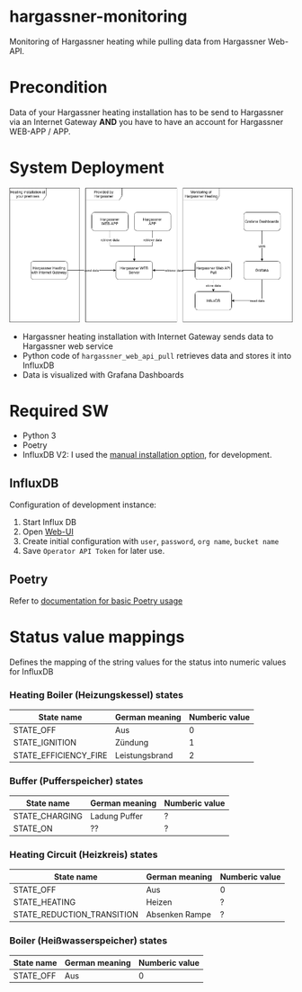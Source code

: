 # hargassner-monitoring
Monitoring of Hargassner heating while pulling data from Hargassner Web-API.

# Precondition

Data of your Hargassner heating installation has to be send to Hargassner via an 
Internet Gateway __AND__ you have to have an account for Hargassner WEB-APP / APP.

# System Deployment

![Deployment](./imgs/deployment.png)

* Hargassner heating installation with Internet Gateway sends data to Hargassner web service
* Python code  of `hargassner_web_api_pull` retrieves data and stores it into InfluxDB
* Data is visualized with Grafana Dashboards




# Required SW

* Python 3
* Poetry
* InfluxDB V2: I used the [manual installation option](https://docs.influxdata.com/influxdb/v2/install/?t=Linux#manually-download-and-install-the-influxd-binary), for development.

## InfluxDB

Configuration of development instance:

1. Start Influx DB
2. Open [Web-UI](http://localhost:8086) 
3. Create initial configuration with `user`, `password`, `org name`, `bucket name`
4. Save `Operator API Token` for later use.



## Poetry

Refer to [documentation for basic Poetry usage](https://python-poetry.org/docs/basic-usage/)


# Status value mappings

Defines the mapping of the string values for the status into numeric values for InfluxDB

### Heating Boiler (Heizungskessel) states

| State name | German meaning | Numberic value |
| --- | --- | --- |
| STATE_OFF | Aus | 0 |
| STATE_IGNITION | Zündung | 1 |
| STATE_EFFICIENCY_FIRE | Leistungsbrand | 2 |

### Buffer (Pufferspeicher) states

| State name | German meaning | Numberic value |
| --- | --- | --- |
| STATE_CHARGING | Ladung Puffer | ? |
| STATE_ON | ?? | ? |

### Heating Circuit (Heizkreis) states

| State name | German meaning | Numberic value |
| --- | --- | --- |
| STATE_OFF | Aus | 0 |
| STATE_HEATING | Heizen | ? |
| STATE_REDUCTION_TRANSITION | Absenken Rampe | ?



### Boiler (Heißwasserspeicher) states

| State name | German meaning | Numberic value |
| --- | --- | --- |
| STATE_OFF | Aus | 0 |

